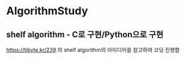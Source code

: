 # AlgorithmStudy

## shelf algorithm - C로 구현/Python으로 구현
https://tibyte.kr/239 의 shelf algorithm의 아이디어를 참고하여 코딩 진행함
